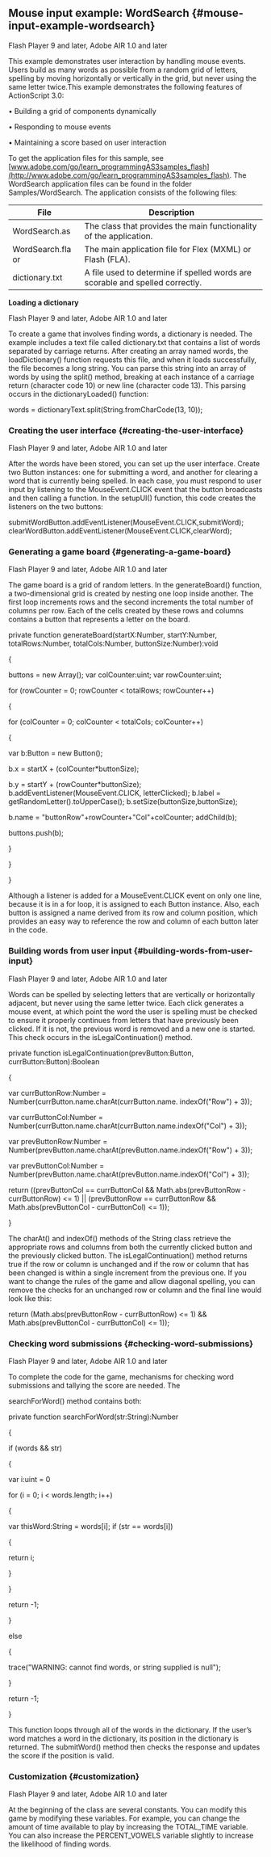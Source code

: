 ## Mouse input example: WordSearch {#mouse-input-example-wordsearch}

Flash Player 9 and later, Adobe AIR 1.0 and later

This example demonstrates user interaction by handling mouse events. Users build as many words as possible from a random grid of letters, spelling by moving horizontally or vertically in the grid, but never using the same letter twice.This example demonstrates the following features of ActionScript 3.0:

• Building a grid of components dynamically

• Responding to mouse events

• Maintaining a score based on user interaction

To get the application files for this sample, see [www.adobe.com/go/learn_programmingAS3samples_flash](http://www.adobe.com/go/learn_programmingAS3samples_flash). The WordSearch application files can be found in the folder Samples/WordSearch. The application consists of the following files:

| **File** | **Description** |
| --- | --- |
| WordSearch.as | The class that provides the main functionality of the application. |
| WordSearch.fla or | The main application file for Flex (MXML) or Flash (FLA). |
| dictionary.txt | A file used to determine if spelled words are scorable and spelled correctly. |

**Loading a dictionary**

Flash Player 9 and later, Adobe AIR 1.0 and later

To create a game that involves finding words, a dictionary is needed. The example includes a text file called dictionary.txt that contains a list of words separated by carriage returns. After creating an array named words, the loadDictionary() function requests this file, and when it loads successfully, the file becomes a long string. You can parse this string into an array of words by using the split() method, breaking at each instance of a carriage return (character code 10) or new line (character code 13). This parsing occurs in the dictionaryLoaded() function:

words = dictionaryText.split(String.fromCharCode(13, 10));

### Creating the user interface {#creating-the-user-interface}

Flash Player 9 and later, Adobe AIR 1.0 and later

After the words have been stored, you can set up the user interface. Create two Button instances: one for submitting a word, and another for clearing a word that is currently being spelled. In each case, you must respond to user input by listening to the MouseEvent.CLICK event that the button broadcasts and then calling a function. In the setupUI() function, this code creates the listeners on the two buttons:

submitWordButton.addEventListener(MouseEvent.CLICK,submitWord); clearWordButton.addEventListener(MouseEvent.CLICK,clearWord);

### Generating a game board {#generating-a-game-board}

Flash Player 9 and later, Adobe AIR 1.0 and later

The game board is a grid of random letters. In the generateBoard() function, a two-dimensional grid is created by nesting one loop inside another. The first loop increments rows and the second increments the total number of columns per row. Each of the cells created by these rows and columns contains a button that represents a letter on the board.

private function generateBoard(startX:Number, startY:Number, totalRows:Number, totalCols:Number, buttonSize:Number):void

{

buttons = new Array(); var colCounter:uint; var rowCounter:uint;

for (rowCounter = 0; rowCounter &lt; totalRows; rowCounter++)

{

for (colCounter = 0; colCounter &lt; totalCols; colCounter++)

{

var b:Button = new Button();

b.x = startX + (colCounter*buttonSize);

b.y = startY + (rowCounter*buttonSize); b.addEventListener(MouseEvent.CLICK, letterClicked); b.label = getRandomLetter().toUpperCase(); b.setSize(buttonSize,buttonSize);

b.name = &quot;buttonRow&quot;+rowCounter+&quot;Col&quot;+colCounter; addChild(b);

buttons.push(b);

}

}

}

Although a listener is added for a MouseEvent.CLICK event on only one line, because it is in a for loop, it is assigned to each Button instance. Also, each button is assigned a name derived from its row and column position, which provides an easy way to reference the row and column of each button later in the code.

### Building words from user input {#building-words-from-user-input}

Flash Player 9 and later, Adobe AIR 1.0 and later

Words can be spelled by selecting letters that are vertically or horizontally adjacent, but never using the same letter twice. Each click generates a mouse event, at which point the word the user is spelling must be checked to ensure it properly continues from letters that have previously been clicked. If it is not, the previous word is removed and a new one is started. This check occurs in the isLegalContinuation() method.

private function isLegalContinuation(prevButton:Button, currButton:Button):Boolean

{

var currButtonRow:Number = Number(currButton.name.charAt(currButton.name. indexOf(&quot;Row&quot;) + 3));

var currButtonCol:Number = Number(currButton.name.charAt(currButton.name.indexOf(&quot;Col&quot;) + 3));

var prevButtonRow:Number = Number(prevButton.name.charAt(prevButton.name.indexOf(&quot;Row&quot;) + 3));

var prevButtonCol:Number = Number(prevButton.name.charAt(prevButton.name.indexOf(&quot;Col&quot;) + 3));

return ((prevButtonCol == currButtonCol &amp;&amp; Math.abs(prevButtonRow - currButtonRow) &lt;= 1) || (prevButtonRow == currButtonRow &amp;&amp; Math.abs(prevButtonCol - currButtonCol) &lt;= 1));

}

The charAt() and indexOf() methods of the String class retrieve the appropriate rows and columns from both the currently clicked button and the previously clicked button. The isLegalContinuation() method returns true if the row or column is unchanged and if the row or column that has been changed is within a single increment from the previous one. If you want to change the rules of the game and allow diagonal spelling, you can remove the checks for an unchanged row or column and the final line would look like this:

return (Math.abs(prevButtonRow - currButtonRow) &lt;= 1) &amp;&amp; Math.abs(prevButtonCol - currButtonCol) &lt;= 1));

### Checking word submissions {#checking-word-submissions}

Flash Player 9 and later, Adobe AIR 1.0 and later

To complete the code for the game, mechanisms for checking word submissions and tallying the score are needed. The

searchForWord() method contains both:

private function searchForWord(str:String):Number

{

if (words &amp;&amp; str)

{

var i:uint = 0

for (i = 0; i &lt; words.length; i++)

{

var thisWord:String = words[i]; if (str == words[i])

{

return i;

}

}

return -1;

}

else

{

trace(&quot;WARNING: cannot find words, or string supplied is null&quot;);

}

return -1;

}

This function loops through all of the words in the dictionary. If the user’s word matches a word in the dictionary, its position in the dictionary is returned. The submitWord() method then checks the response and updates the score if the position is valid.

### Customization {#customization}

Flash Player 9 and later, Adobe AIR 1.0 and later

At the beginning of the class are several constants. You can modify this game by modifying these variables. For example, you can change the amount of time available to play by increasing the TOTAL_TIME variable. You can also increase the PERCENT_VOWELS variable slightly to increase the likelihood of finding words.